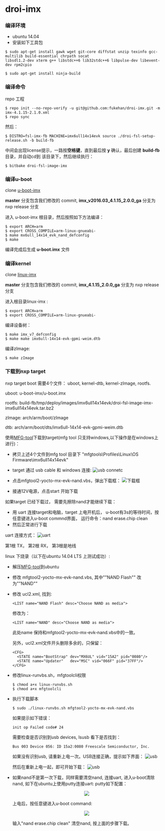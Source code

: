 # droi-imx

### 编译环境
- ubuntu 14.04
- 安装如下工具包

```
$ sudo apt-get install gawk wget git-core diffstat unzip texinfo gcc-multilib build-essential chrpath socat
libsdl1.2-dev xterm g++ libstdc++6 lib32stdc++6 libpulse-dev libevent-dev rpm2cpio
```
```
$ sudo apt-get install ninja-build
```

### 编译命令

repo 工程

```
$ repo init --no-repo-verify -u git@github.com:fukehan/droi-imx.git -m imx-4.1.15-2.1.0.xml
$ repo sync
```

然后：

```
$ DISTRO=fsl-imx-fb MACHINE=imx6ull14x14evk source ./droi-fsl-setup-release.sh -b build-fb
```
中间会出现license提示，一路按**空格键**，直到最后按 **y** 确认，最后创建 **build-fb** 目录，并自动cd到
该目录下，然后继续执行：

```
$ bitbake droi-fsl-image-imx
```

### 编译u-boot

clone [u-boot-imx](https://github.com/fukehan/u-boot-imx)

**master** 分支包含我们修改的 commit, **imx_v2016.03_4.1.15_2.0.0_ga** 分支为 nxp release 分支

进入 u-boot-imx 根目录，然后按照如下方法编译：
```
$ export ARCH=arm
$ export CROSS_COMPILE=arm-linux-gnueabi-
$ make mx6ull_14x14_evk_nand_defconfig
$ make
```
编译完成后生成 **u-boot.imx** 文件

### 编译kernel

clone [linux-imx](https://github.com/fukehan/linux-imx)

**master** 分支包含我们修改的 commit, **imx_4.1.15_2.0.0_ga** 分支为 nxp release 分支

进入根目录linux-imx :

```
$ export ARCH=arm
$ export CROSS_COMPILE=arm-linux-gnueabi-
```
编译设备树：

```
$ make imx_v7_defconfig
$ make make imx6ull-14x14-evk-gpmi-weim.dtb
```

编译zImage:
```
$ make zImage
```

### 下载到nxp target
nxp target boot 需要4个文件： uboot, kernel-dtb, kernel-zImage, rootfs.

uboot: u-boot-imx/u-boot.imx

rootfs: build-fb/tmp/deploy/images/imx6ull14x14evk/droi-fsl-image-imx-imx6ull14x14evk.tar.bz2

zImage:  arch/arm/boot/zImage

dtb:  arch/arm/boot/dts/imx6ull-14x14-evk-gpmi-weim.dtb

使用[MFG-tool](https://github.com/fukehan/mfg-tool)下载到target(mfg tool 只支持windows,以下操作是在windows上进行)：

- 拷贝上述4个文件到mfg tool 目录下 "mfgtools\Profiles\Linux\OS Firmware\imx6ull14x14evk"
- target 通过 usb cable 和 windows 连接:
  ![usb connetc](https://github.com/fukehan/droi-imx/blob/master/img/usb-download-connet.jpg)
- 点击mfgtool2-yocto-mx-evk-nand.vbs，弹出下载框：
  ![下载框](https://github.com/fukehan/droi-imx/blob/master/img/nxp-download.png)
  
- 接通12V电源，点击start 开始下载

如果target 已经下载过， 需要先擦除nand才能继续下载：

- 用 uart 连接target和电脑，target 上电开机后， u-boot有3s的等待时间，按任意键进入u-boot commnd界面， 
  运行命令：nand erase.chip clean
- 然后正常进行下载

uart 连接方式：
![uart](https://github.com/fukehan/droi-imx/blob/master/img/uart-connet.jpg)

第1根 TX， 第2根 RX， 第3根是地线

linux 下烧录（以下在ubuntu 14.04 LTS 上测试成功）:

- 解压[MFG-tool](https://github.com/fukehan/mfg-tool)到ubuntu
- 修改 mfgtool2-yocto-mx-evk-nand.vbs, 其中""NAND Flash"" 改为""NAND""
- 修改 ucl2.xml, 找到:
  ```
  <LIST name="NAND Flash" desc="Choose NAND as media">
  ```
  修改为：
  ```
  <LIST name="NAND" desc="Choose NAND as media">
  ```
  此处name 保持和mfgtool2-yocto-mx-evk-nand.vbs中的一致。
  
  另外，ucl2.xml文件开头删除多余的，只保留：
  ```
  <CFG>
    <STATE name="BootStrap" dev="MX6UL" vid="15A2" pid="0080"/>
    <STATE name="Updater"   dev="MSC" vid="066F" pid="37FF"/>
  </CFG>
  ```
  
- 修改linux-runvbs.sh，mfgtoolcli权限
  ```
  $ chmod a+x linux-runvbs.sh
  $ chmod a+x mfgtoolcli
  ```
- 执行下载脚本
  ```
  $ sudo ./linux-runvbs.sh mfgtool2-yocto-mx-evk-nand.vbs
  ```
  如果提示如下错误：
  ```
  init op Failed code# 24
  ```
  需要检查是否识别到usb devices, lsusb 看下是否找到：
  ```
  Bus 003 Device 056: ID 15a2:0080 Freescale Semiconductor, Inc.
  ```
  如果没有识别usb, 请重新上电一次。USB连接正确，提示如下界面：
  ![usb](https://github.com/fukehan/droi-imx/blob/master/img/Linux-usb-succsess.png)
  
  然后在重新上电一起，即可开始下载：
  ![usb](https://github.com/fukehan/droi-imx/blob/master/img/linux-usb-down.png)
  
- 如果nand不是第一次下载，同样需要清空nand, 连接uart, 进入u-boot清除nand, 如下在ubuntu上使用putty连接uart:
  putty如下配置：
  <div align=center><img src="https://github.com/fukehan/droi-imx/blob/master/img/linux-putty-config.png"/></div>
  
  上电后，按任意键进入u-boot command:
  <div align=center><img src="https://github.com/fukehan/droi-imx/blob/master/img/linux-uboot-nand.png"/></div>
  
  输入"nand erase.chip clean" 清空nand, 按上面的步骤下载。
  





